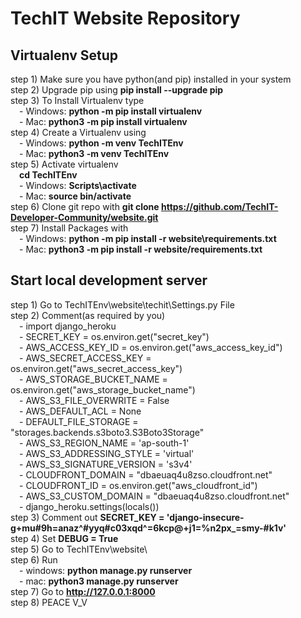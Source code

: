 # TechIT Website Repository
## Virtualenv Setup
step 1) Make sure you have python(and pip) installed in your system <br/>
step 2) Upgrade pip using **pip install --upgrade pip** <br/>
step 3) To Install Virtualenv type <br/>
        &emsp;- Windows: **python -m pip install virtualenv** <br/>
        &emsp;- Mac: **python3 -m pip install virtualenv** <br/>
step 4) Create a Virtualenv using <br/>
        &emsp;- Windows: **python -m venv TechITEnv** <br/>
        &emsp;- Mac: **python3 -m venv TechITEnv** <br/>
step 5) Activate virtualenv <br/>
        &emsp;**cd TechITEnv** <br/>
        &emsp;- Windows: **Scripts\activate** <br/>
        &emsp;- Mac: **source bin/activate** <br/>
step 6) Clone git repo with **git clone https://github.com/TechIT-Developer-Community/website.git** <br/>
step 7) Install Packages with <br/>
        &emsp;- Windows: **python -m pip install -r website\requirements.txt** <br/>
        &emsp;- Mac: **python3 -m pip install -r website/requirements.txt** <br/>

## Start local development server <br/>
step 1) Go to TechITEnv\website\techit\Settings.py File <br/>
step 2) Comment(as required by you) <br/>
        &emsp;- import django_heroku <br/>
        &emsp;- SECRET_KEY = os.environ.get("secret_key") <br/>
        &emsp;- AWS_ACCESS_KEY_ID = os.environ.get("aws_access_key_id") <br/>
        &emsp;- AWS_SECRET_ACCESS_KEY = os.environ.get("aws_secret_access_key") <br/>
        &emsp;- AWS_STORAGE_BUCKET_NAME = os.environ.get("aws_storage_bucket_name") <br/>
        &emsp;- AWS_S3_FILE_OVERWRITE = False <br/>
        &emsp;- AWS_DEFAULT_ACL = None <br/>
        &emsp;- DEFAULT_FILE_STORAGE = "storages.backends.s3boto3.S3Boto3Storage" <br/>
        &emsp;- AWS_S3_REGION_NAME = 'ap-south-1' <br/>
        &emsp;- AWS_S3_ADDRESSING_STYLE = 'virtual' <br/>
        &emsp;- AWS_S3_SIGNATURE_VERSION = 's3v4' <br/>
        &emsp;- CLOUDFRONT_DOMAIN = "dbaeuaq4u8zso.cloudfront.net" <br/>
        &emsp;- CLOUDFRONT_ID = os.environ.get("aws_cloudfront_id") <br/>
        &emsp;- AWS_S3_CUSTOM_DOMAIN = "dbaeuaq4u8zso.cloudfront.net" <br/>
        &emsp;- django_heroku.settings(locals()) <br/>
step 3) Comment out **SECRET_KEY = 'django-insecure-g+mu#9h=anaz^#yyq#c03xqd^=6kcp@+j1=%n2px_=smy-#k1v'** <br/>
step 4) Set **DEBUG = True** <br/>
step 5) Go to TechITEnv\website\ <br/>
step 6) Run <br/>
        &emsp;- windows: **python manage.py runserver** <br/>
        &emsp;- mac: **python3 manage.py runserver** <br/>
step 7) Go to **http://127.0.0.1:8000** <br/>
step 8) PEACE V_V <br/>
